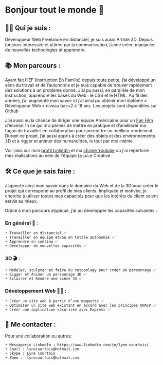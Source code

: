 # Bonjour tout le monde 👋

## 🙋‍♀️ Qui je suis : 

Développeur Web Freelance en distanciel, je suis aussi Artiste 3D. Depuis toujours intéressée et attirée par la communication, j’aime créer, manipuler de nouvelles technologies et apprendre.

## 📚 Mon parcours :

Ayant fait l’IEF (Instruction En Famille) depuis toute petite, j’ai développé un sens du travail et de l’autonomie et je suis capable de trouver rapidement des solutions à un problème donné. J’ai pu aussi, en parallèle de mon instruction, apprendre les bases du Web : le CSS et le HTML. Au fil des années, j’ai augmenté mon savoir et j’ai ainsi pu obtenir mon diplôme « Développeur Web » niveau bac+2 à 18 ans. Les projets sont disponibles sur Github

J’ai aussi eu la chance de diriger une équipe Américaine pour un <a href="https://youtu.be/dtJRtrjjc4Y">Fan Film</a> d’environ 1h ce qui m’a permis de mettre en pratique et d’améliorer ma façon de travailler en collaboration pour permettre un meilleur rendement. Durant ce projet, j’ai aussi appris à créer des objets et des environnements 3D et à rigger et animer des humanoïdes, le tout par moi-même.

<p>Voir plus sur mon <a href="https://www.linkedin.com/in/lyne-courtois/">profil LinkedIn</a> et ma <a href="https://youtube.com/playlist?list=PLalnG9KtSmrOYoFetzWa1peZQN7O1O6FX">chaîne Youtube</a> où j'ai répertorié mes réalisations au sein de l'équipe LyLuLe Creative</p>

## 🛠 Ce que je sais faire : 

J’apporte ainsi mon savoir dans le domaine du Web et de la 3D pour créer le projet qui correspond au profil de mes clients. Impliquée et motivée, je cherche à utiliser toutes mes capacités pour que les intérêts du client soient servis au mieux.

Grâce à mon parcours atypique, j’ai pu développer les capacités suivantes :

### En général 📌 : 
    • Travailler en distanciel ✅
    • Travailler en équipe et/ou en totale autonomie ✅
    • Apprendre en continu ✅
    • Développer de nouvelles capacités ✅

### 3D 🎬 : 
    • Modeler, sculpter et faire du retopology pour créer un personnage ✅
    • Rigger et Animer un personnage 3D ✅
    • Éclairer et Rendre une scène 3D ✅

### Développement Web 👩‍💻 : 
    • Créer un site web à partir d’une maquette ✅
    • Optimiser un site web existant en accord avec les principes OWASP ✅
    • Créer une application sécurisée avec Express ✅

## 👥 Me contacter :

Pour une collaboration ou autres:

    • Messagerie LinkedIn : https://www.linkedin.com/in/lyne-courtois/
    • Email : lynecourtois@hotmail.com
    • Skype : Lyne Courtois
    • Zoom :  lynecourtois@hotmail.com

<!--
**grazeillamaury/grazeillamaury** is a ✨ _special_ ✨ repository because its `README.md` (this file) appears on your GitHub profile.

Here are some ideas to get you started:

- 🔭 I’m currently working on ...
- 🌱 I’m currently learning ...
- 👯 I’m looking to collaborate on ...
- 🤔 I’m looking for help with ...
- 💬 Ask me about ...
- 📫 How to reach me: ...
- 😄 Pronouns: ...
- ⚡ Fun fact: ...
-->

